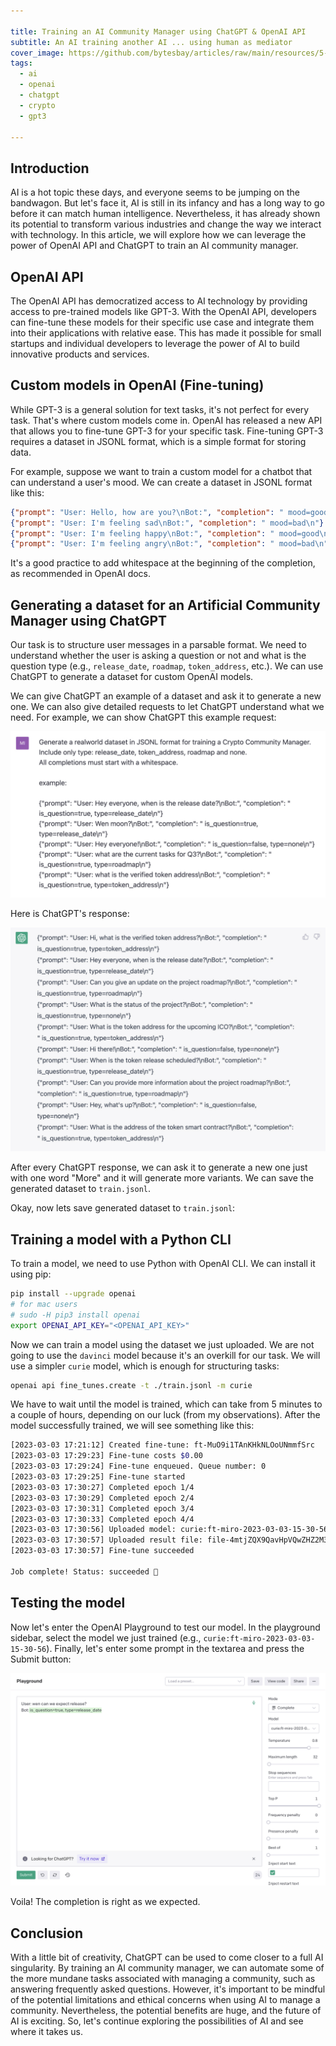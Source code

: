 ```yaml
---

title: Training an AI Community Manager using ChatGPT & OpenAI API
subtitle: An AI training another AI ... using human as mediator
cover_image: https://github.com/bytesbay/articles/raw/main/resources/5-1.jpg
tags:
  - ai
  - openai
  - chatgpt
  - crypto
  - gpt3

---
```


## Introduction

AI is a hot topic these days, and everyone seems to be jumping on the bandwagon. But let's face it, AI is still in its infancy and has a long way to go before it can match human intelligence. Nevertheless, it has already shown its potential to transform various industries and change the way we interact with technology. In this article, we will explore how we can leverage the power of OpenAI API and ChatGPT to train an AI community manager.

## OpenAI API

The OpenAI API has democratized access to AI technology by providing access to pre-trained models like GPT-3. With the OpenAI API, developers can fine-tune these models for their specific use case and integrate them into their applications with relative ease. This has made it possible for small startups and individual developers to leverage the power of AI to build innovative products and services.

## Custom models in OpenAI (Fine-tuning)

While GPT-3 is a general solution for text tasks, it's not perfect for every task. That's where custom models come in. OpenAI has released a new API that allows you to fine-tune GPT-3 for your specific task. Fine-tuning GPT-3 requires a dataset in JSONL format, which is a simple format for storing data.

For example, suppose we want to train a custom model for a chatbot that can understand a user's mood. We can create a dataset in JSONL format like this:

```json
{"prompt": "User: Hello, how are you?\nBot:", "completion": " mood=good\n"}
{"prompt": "User: I'm feeling sad\nBot:", "completion": " mood=bad\n"}
{"prompt": "User: I'm feeling happy\nBot:", "completion": " mood=good\n"}
{"prompt": "User: I'm feeling angry\nBot:", "completion": " mood=bad\n"}
```

It's a good practice to add whitespace at the beginning of the completion, as recommended in OpenAI docs.

## Generating a dataset for an Artificial Community Manager using ChatGPT

Our task is to structure user messages in a parsable format. We need to understand whether the user is asking a question or not and what is the question type (e.g., `release_date`, `roadmap`, `token_address`, etc.). We can use ChatGPT to generate a dataset for custom OpenAI models.

We can give ChatGPT an example of a dataset and ask it to generate a new one. We can also give detailed requests to let ChatGPT understand what we need. For example, we can show ChatGPT this example request:

![ChatGPT request](/resources/5-2.jpg)

Here is ChatGPT's response:

![ChatGPT response](/resources/5-3.jpg)

After every ChatGPT response, we can ask it to generate a new one just with one word "More" and it will generate more variants. We can save the generated dataset to `train.jsonl`.

Okay, now lets save generated dataset to `train.jsonl`:

## Training a model with a Python CLI

To train a model, we need to use Python with OpenAI CLI. We can install it using pip:

```bash
pip install --upgrade openai
# for mac users
# sudo -H pip3 install openai
export OPENAI_API_KEY="<OPENAI_API_KEY>"
```

Now we can train a model using the dataset we just uploaded. We are not going to use the `davinci` model because it's an overkill for our task. We will use a simpler `curie` model, which is enough for structuring tasks:

```bash
openai api fine_tunes.create -t ./train.jsonl -m curie
```

We have to wait until the model is trained, which can take from 5 minutes to a couple of hours, depending on our luck (from my observations). After the model successfully trained, we will see something like this:

```bash
[2023-03-03 17:21:12] Created fine-tune: ft-MuO9i1TAnKHkNLOoUNmmfSrc
[2023-03-03 17:29:23] Fine-tune costs $0.00
[2023-03-03 17:29:24] Fine-tune enqueued. Queue number: 0
[2023-03-03 17:29:25] Fine-tune started
[2023-03-03 17:30:27] Completed epoch 1/4
[2023-03-03 17:30:29] Completed epoch 2/4
[2023-03-03 17:30:31] Completed epoch 3/4
[2023-03-03 17:30:33] Completed epoch 4/4
[2023-03-03 17:30:56] Uploaded model: curie:ft-miro-2023-03-03-15-30-56
[2023-03-03 17:30:57] Uploaded result file: file-4mtjZQX9QavHpVQwZHZ2M3fc
[2023-03-03 17:30:57] Fine-tune succeeded

Job complete! Status: succeeded 🎉
```

## Testing the model

Now let's enter the OpenAI Playground to test our model. In the playground sidebar, select the model we just trained (e.g., `curie:ft-miro-2023-03-03-15-30-56`). Finally, let's enter some prompt in the textarea and press the Submit button:

![OpenAI Playground](/resources/5-4.jpg)

Voila! The completion is right as we expected.

## Conclusion

With a little bit of creativity, ChatGPT can be used to come closer to a full AI singularity. By training an AI community manager, we can automate some of the more mundane tasks associated with managing a community, such as answering frequently asked questions. However, it's important to be mindful of the potential limitations and ethical concerns when using AI to manage a community. Nevertheless, the potential benefits are huge, and the future of AI is exciting. So, let's continue exploring the possibilities of AI and see where it takes us.